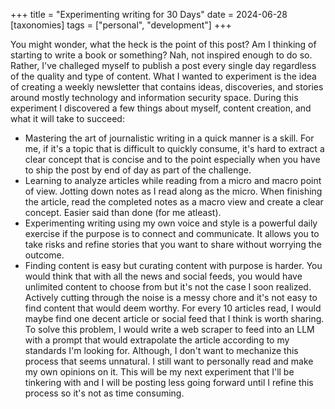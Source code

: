 +++
title = "Experimenting writing for 30 Days"
date = 2024-06-28
[taxonomies]
tags = ["personal", "development"]
+++

You might wonder, what the heck is the point of this post? Am I thinking of starting to write a book or something? Nah, not inspired enough to do so. Rather, I've challeged myself to publish a post every single day regardless of the quality and type of content. What I wanted to experiment is the idea of creating a weekly newsletter that contains ideas, discoveries, and stories around mostly technology and information security space. During this experiment I discovered a few things about myself, content creation, and what it will take to succeed:

* Mastering the art of journalistic writing in a quick manner is a skill. For me, if it's a topic that is difficult to quickly consume, it's hard to extract a clear concept that is concise and to the point especially when you have to ship the post by end of day as part of the challenge.
* Learning to analyze articles while reading from a micro and macro point of view. Jotting down notes as I read along as the micro. When finishing the article, read the completed notes as a macro view and create a clear concept. Easier said than done (for me atleast).
* Experimenting writing using my own voice and style is a powerful daily exercise if the purpose is to connect and communicate. It allows you to take risks and refine stories that you want to share without worrying the outcome.
* Finding content is easy but curating content with purpose is harder. You would think that with all the news and social feeds, you would have unlimited content to choose from but it's not the case I soon realized. Actively cutting through the noise is a messy chore and it's not easy to find content that would deem worthy. For every 10 articles read, I would maybe find one decent article or social feed that I think is worth sharing. To solve this problem, I would write a web scraper to feed into an LLM with a prompt that would extrapolate the article according to my standards I'm looking for. Although, I don't want to mechanize this process that seems unnatural. I still want to personally read and make my own opinions on it. This will be my next experiment that I'll be tinkering with and I will be posting less going forward until I refine this process so it's not as time consuming.
